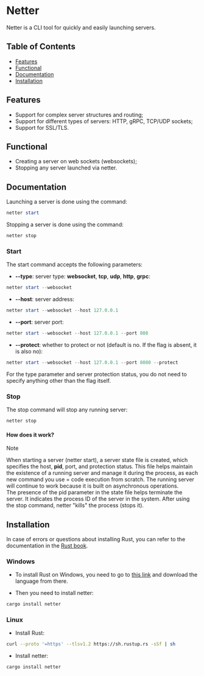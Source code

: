 # Netter

Netter is a CLI tool for quickly and easily launching servers.

## Table of Contents

* [Features](#features)
* [Functional](#functional)
* [Documentation](#documentation)
* [Installation](#installation)

## Features

* Support for complex server structures and routing;
* Support for different types of servers: HTTP, gRPC, TCP/UDP sockets;
* Support for SSL/TLS.

## Functional

* Creating a server on web sockets (websockets);
* Stopping any server launched via netter.

## Documentation

Launching a server is done using the command:

```powershell
netter start
```

Stopping a server is done using the command:

```powershell
netter stop
```

### Start

The start command accepts the following parameters:

* **--type**: server type: **websocket**, **tcp**, **udp**, **http**, **grpc**:

```powershell
netter start --websocket
```

* **--host**: server address:

```powershell
netter start --websocket --host 127.0.0.1
```

* **--port**: server port:

```powershell
netter start --websocket --host 127.0.0.1 --port 808
```

* **--protect**: whether to protect or not (default is no. If the flag is absent, it is also no):

```powershell
netter start --websocket --host 127.0.0.1 --port 8080 --protect
```

For the type parameter and server protection status, you do not need to specify anything other than the flag itself.

### Stop

The stop command will stop any running server:

```powershell
netter stop
```

#### How does it work?

> [!NOTE]
> When starting a server (netter start), a server state file is created, which specifies the host, **pid**, port, and protection status. This file helps maintain the existence of a running server and manage it during the process, as each new command you use = code execution from scratch. The running server will continue to work because it is built on asynchronous operations.\
> The presence of the pid parameter in the state file helps terminate the server. It indicates the process ID of the server in the system. After using the stop command, netter "kills" the process (stops it).

## Installation

In case of errors or questions about installing Rust, you can refer to the documentation in the [Rust book](https://rust-lang.github.io/book/ch01-01-installation.html).

### Windows

* To install Rust on Windows, you need to go to [this link](https://www.rust-lang.org/tools/install) and download the language from there.

* Then you need to install netter:

```bash
cargo install netter
```

### Linux

* Install Rust:

```bash
curl --proto '=https' --tlsv1.2 https://sh.rustup.rs -sSf | sh
```

* Install netter:

```bash
cargo install netter
```
